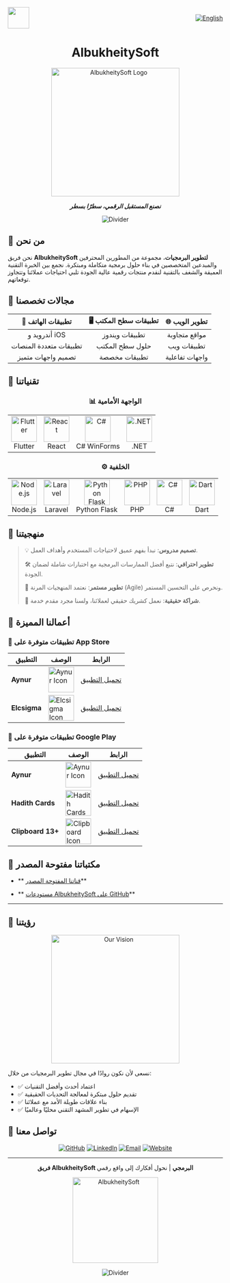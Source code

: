 <div style="display: flex; justify-content: space-between; align-items: center; width: 100%;">
  <a href="https://albukheitysoft.blogspot.com/?m=1"><img src="https://avatars.githubusercontent.com/u/101047629?v=4" width="50" /></a>
  <a href="README.md"><img src="https://img.shields.io/badge/lang-English-blue" alt="English" /></a>
</div>

<div align="center">
  
# AlbukheitySoft

<img src="https://user-images.githubusercontent.com/74038190/238353480-219bcc70-f5dc-466b-9a60-29653d8e8433.gif" alt="AlbukheitySoft Logo" width="300"/>

**_نصنع المستقبل الرقمي، سطرًا بسطر_**

![Divider](https://user-images.githubusercontent.com/74038190/212284100-561aa473-3905-4a80-b561-0d28506553ee.gif)

</div>

## 🔷 من نحن

نحن فريق **AlbukheitySoft لتطوير البرمجيات**، مجموعة من المطورين المحترفين والمبدعين المتخصصين في بناء حلول برمجية متكاملة ومبتكرة. نجمع بين الخبرة التقنية العميقة والشغف بالتقنية لنقدم منتجات رقمية عالية الجودة تلبي احتياجات عملائنا وتتجاوز توقعاتهم.

## 🔷 مجالات تخصصنا

<div align="center">

| 📱 تطبيقات الهاتف | 🖥️ تطبيقات سطح المكتب | 🌐 تطوير الويب |
|:-------------------:|:-------------------------:|:-------------------:|
| أندرويد و iOS | تطبيقات ويندوز | مواقع متجاوبة |
| تطبيقات متعددة المنصات | حلول سطح المكتب | تطبيقات ويب |
| تصميم واجهات متميز | تطبيقات مخصصة | واجهات تفاعلية |

</div>

## 🔷 تقنياتنا

<div align="center">

### 📊 الواجهة الأمامية

<table>
  <tr>
    <td align="center"><img src="https://img.icons8.com/color/96/000000/flutter.png" width="60" alt="Flutter"/><br/>Flutter</td>
    <td align="center"><img src="https://img.icons8.com/plasticine/100/000000/react.png" width="60" alt="React"/><br/>React</td>
    <td align="center"><img src="https://img.icons8.com/color/96/000000/c-sharp-logo.png" width="60" alt="C#"/><br/>C# WinForms</td>
    <td align="center"><img src="https://img.icons8.com/color/96/000000/net-framework.png" width="60" alt=".NET"/><br/>.NET</td>
  </tr>
</table>

### ⚙️ الخلفية

<table>
  <tr>
    <td align="center"><img src="https://img.icons8.com/color/96/000000/nodejs.png" width="60" alt="Node.js"/><br/>Node.js</td>
    <td align="center"><img src="https://img.icons8.com/fluency/96/000000/laravel.png" width="60" alt="Laravel"/><br/>Laravel</td>
    <td align="center"><img src="https://img.icons8.com/color/96/000000/python.png" width="60" alt="Python Flask"/><br/>Python Flask</td>
    <td align="center"><img src="https://img.icons8.com/officel/80/000000/php-logo.png" width="60" alt="PHP"/><br/>PHP</td>
    <td align="center"><img src="https://img.icons8.com/color/96/000000/c-sharp-logo.png" width="60" alt="C#"/><br/>C#</td>
    <td align="center"><img src="https://img.icons8.com/color/96/000000/dart.png" width="60" alt="Dart"/><br/>Dart</td>
  </tr>
</table>

</div>

## 🔷 منهجيتنا

> 💡 **تصميم مدروس**: نبدأ بفهم عميق لاحتياجات المستخدم وأهداف العمل.
> 
> 🛠️ **تطوير احترافي**: نتبع أفضل الممارسات البرمجية مع اختبارات شاملة لضمان الجودة.
> 
> 🔄 **تطوير مستمر**: نعتمد المنهجيات المرنة (Agile) ونحرص على التحسين المستمر.
> 
> 🤝 **شراكة حقيقية**: نعمل كشريك حقيقي لعملائنا، ولسنا مجرد مقدم خدمة.

## 🔷 أعمالنا المميزة

### 📲 تطبيقات متوفرة على App Store

| التطبيق | الوصف | الرابط |
|---------|--------|--------|
| **Aynur** | <img src="https://is1-ssl.mzstatic.com/image/thumb/Purple211/v4/ac/9c/6a/ac9c6a93-1409-cdbf-7f81-24abb2ae6a58/AppIcon-1x_U007emarketing-0-11-0-0-85-220-0.png/230x0w.webp" alt="Aynur Icon" align="center" width="60"/> | [تحميل التطبيق](https://apps.apple.com/us/app/aynur/id6743452665) |
| **Elcsigma** | <img src="https://is1-ssl.mzstatic.com/image/thumb/Purple211/v4/56/fa/20/56fa2076-0266-126b-68b4-b0f4f885e9c4/AppIcon-1x_U007emarketing-0-11-0-0-85-220-0.png/230x0w.webp" alt="Elcsigma Icon" align="center" width="60"/> | [تحميل التطبيق](https://apps.apple.com/us/app/elcsigma/id6746172836) |

### 📱 تطبيقات متوفرة على Google Play

| التطبيق | الوصف | الرابط |
|---------|--------|--------|
| **Aynur** | <img src="https://play-lh.googleusercontent.com/NQo5-36Q_BF_gDPrnqGtcTZkjtR9DCQ5ENiuiUXETjFXAWmbESNmHBK3beLTib8cS_n4=w240-h480-rw" alt="Aynur Icon" align="center" width="60"/> | [تحميل التطبيق](https://play.google.com/store/apps/details?id=com.aynur.app) |
| **Hadith Cards** | <img src="https://blogger.googleusercontent.com/img/b/R29vZ2xl/AVvXsEhhyphenhyphenIp9_GCA2gTvhmJ7D8Pyu-9DQA0EMHQLUo1FZL_wEegUrfOWWbxxCl_clNYYAOH4bEgqvkoA6I4ZaCTzEqNd6OLgWj35zQyTlAzVNu_7Fdn6TLTd6HlSy84AlUPhPNKTMdaPeM31OH4ic4bYxo-9SC3ShvmTy3DOa1pW6Q4PpkyO81zQTyA64aHjRpc/s512/ic_launcher-playstore.png" alt="Hadith Cards Icon" align="center" width="60"/> | [تحميل التطبيق](https://albukheitysoft.blogspot.com/2024/04/blog-post.html) |
| **Clipboard 13+** | <img src="https://blogger.googleusercontent.com/img/b/R29vZ2xl/AVvXsEioXUxjQP1h5c-vkrp6_bcXYSaHnjmP3hsCyeCQhuyuR4idIpgLhp447-be1ai16GlxT40ddkDx_licbAO_yvy_30qpXhORFis5ZkEOSkByZksX_OrVoksacCcUMixGrkuuEo5i6xe8KzhB5tdGM3q91Pj9phdoFNJMg-pScjIlgDsxo7GTn1NTsAq9xA8/s512/clipboard.png" alt="Clipboard Icon" align="center" width="60"/> | [تحميل التطبيق](https://albukheitysoft.blogspot.com/2023/03/notes-13.html) |

## 🔷 مكتباتنا مفتوحة المصدر

- ** [قناتنا المفتوحة المصدر](https://t.me/Pro2P)**

- ** [مستودعات AlbukheitySoft على GitHub](https://github.com/albukheity?tab=repositories)**

---

## 🔷 رؤيتنا

<div align="center">
  <img src="https://user-images.githubusercontent.com/74038190/219923809-b86dc415-a0c2-4a38-bc88-ad6cf06395a8.gif" width="300" alt="Our Vision"/>
</div>

نسعى لأن نكون روادًا في مجال تطوير البرمجيات من خلال:

* ✅ اعتماد أحدث وأفضل التقنيات
* ✅ تقديم حلول مبتكرة لمعالجة التحديات الحقيقية
* ✅ بناء علاقات طويلة الأمد مع عملائنا
* ✅ الإسهام في تطوير المشهد التقني محليًا وعالميًا

## 🔷 تواصل معنا

<div align="center">

[![GitHub](https://img.shields.io/badge/GitHub-181717?style=for-the-badge&logo=github&logoColor=white)](https://github.com/albukheity)
[![LinkedIn](https://img.shields.io/badge/LinkedIn-0077B5?style=for-the-badge&logo=linkedin&logoColor=white)](https://linkedin.com/in/albukheitysoft)
[![Email](https://img.shields.io/badge/Email-D14836?style=for-the-badge&logo=gmail&logoColor=white)](mailto:albukheitysoft@gmail.com)
[![Website](https://img.shields.io/badge/Website-4285F4?style=for-the-badge&logo=google-chrome&logoColor=white)](https://albukheitysoft.blogspot.com/)

</div>

<div align="center">

---

**فريق AlbukheitySoft البرمجي** | نحول أفكارك إلى واقع رقمي

<img src="https://user-images.githubusercontent.com/74038190/238353480-219bcc70-f5dc-466b-9a60-29653d8e8433.gif" width="200" alt="AlbukheitySoft"/>

![Divider](https://user-images.githubusercontent.com/74038190/212284100-561aa473-3905-4a80-b561-0d28506553ee.gif)

</div>
